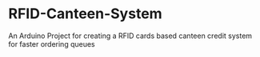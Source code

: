 # RFID-Canteen-System
An Arduino Project for creating a RFID cards based canteen credit system for faster ordering queues
